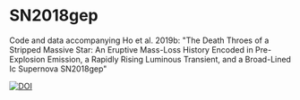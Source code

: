 # SN2018gep
Code and data accompanying Ho et al. 2019b: "The Death Throes of a Stripped Massive Star: An Eruptive Mass-Loss History Encoded in Pre-Explosion Emission, a Rapidly Rising Luminous Transient, and a Broad-Lined Ic Supernova SN2018gep"

[![DOI](https://zenodo.org/badge/156262433.svg)](https://zenodo.org/badge/latestdoi/156262433)
